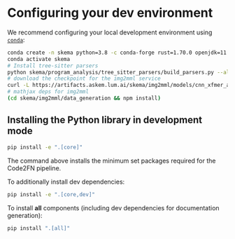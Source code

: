 
# Configuring your dev environment

We recommend configuring your local development environment using [`conda`](https://docs.conda.io/en/latest/miniconda.html):

```bash
conda create -n skema python=3.8 -c conda-forge rust=1.70.0 openjdk=11 sbt=1.9.0 nodejs=18.15.0
conda activate skema
# Install tree-sitter parsers
python skema/program_analysis/tree_sitter_parsers/build_parsers.py --all
# download the checkpoint for the img2mml service
curl -L https://artifacts.askem.lum.ai/skema/img2mml/models/cnn_xfmer_arxiv_im2mml_with_fonts_boldface_best.pt > skema/img2mml/trained_models/cnn_xfmer_arxiv_im2mml_with_fonts_boldface_best.pt
# mathjax deps for img2mml
(cd skema/img2mml/data_generation && npm install)
```

## Installing the Python library in development mode

```bash
pip install -e ".[core]"
```

The command above installs the minimum set packages required for the Code2FN pipeline. 

To additionally install dev dependencies:

```bash
pip install -e ".[core,dev]"
```

To install **all** components (including dev dependencies for documentation generation):
```bash
pip install ".[all]"
```
